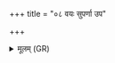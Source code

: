 +++
title = "०८ वयः सुपर्णा उप"

+++
<details><summary>मूलम् (GR)</summary>

+++(PSK 20.52.8)+++वयः सुपर्णा उप सेदुर् इन्द्रं  
प्रियमेधा ऋषयो नाधमानाः ।  
अप ध्वान्तम् ऊर्णुहि पूर्धि चक्षुर्  
मुमुग्ध्य् अस्मान् निधयेव बद्धान् ॥
</details>